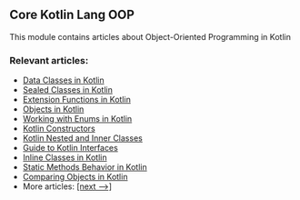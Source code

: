 ## Core Kotlin Lang OOP

This module contains articles about Object-Oriented Programming in Kotlin

### Relevant articles:

- [Data Classes in Kotlin](https://www.baeldung.com/kotlin/data-classes)
- [Sealed Classes in Kotlin](https://www.baeldung.com/kotlin/sealed-classes)
- [Extension Functions in Kotlin](https://www.baeldung.com/kotlin/extension-methods)
- [Objects in Kotlin](https://www.baeldung.com/kotlin/objects)
- [Working with Enums in Kotlin](https://www.baeldung.com/kotlin/enum)
- [Kotlin Constructors](https://www.baeldung.com/kotlin/constructors)
- [Kotlin Nested and Inner Classes](https://www.baeldung.com/kotlin/inner-classes)
- [Guide to Kotlin Interfaces](https://www.baeldung.com/kotlin/interfaces)
- [Inline Classes in Kotlin](https://www.baeldung.com/kotlin/inline-classes)
- [Static Methods Behavior in Kotlin](https://www.baeldung.com/kotlin/static-methods)
- [Comparing Objects in Kotlin](https://www.baeldung.com/kotlin/compare-objects)
- More articles: [[next -->]](/core-kotlin-modules/core-kotlin-lang-oop-2)
